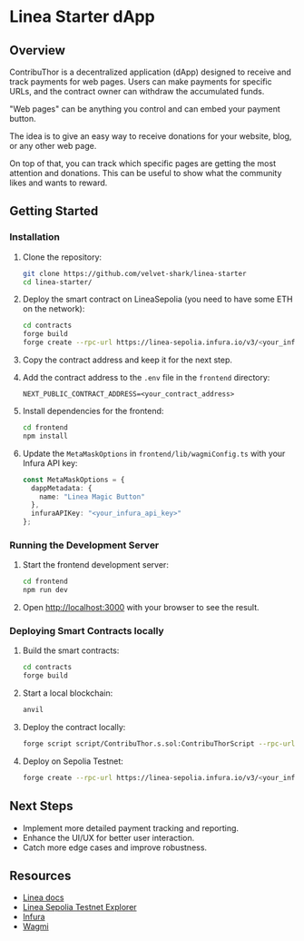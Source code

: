 # Linea Starter dApp

## Overview

ContribuThor is a decentralized application (dApp) designed to receive and track payments for web pages. Users can make payments for specific URLs, and the contract owner can withdraw the accumulated funds.

"Web pages" can be anything you control and can embed your payment button.

The idea is to give an easy way to receive donations for your website, blog, or any other web page.

On top of that, you can track which specific pages are getting the most attention and donations. This can be useful to show what the community likes and wants to reward.

## Getting Started

### Installation

1. Clone the repository:

   ```bash
   git clone https://github.com/velvet-shark/linea-starter
   cd linea-starter/
   ```

2. Deploy the smart contract on LineaSepolia (you need to have some ETH on the network):

   ```bash
   cd contracts
   forge build
   forge create --rpc-url https://linea-sepolia.infura.io/v3/<your_infura_api_key> --private-key <your_private_key> src/ContribuThor.sol:ContribuThor
   ```

3. Copy the contract address and keep it for the next step.

4. Add the contract address to the `.env` file in the `frontend` directory:

   ```plaintext
   NEXT_PUBLIC_CONTRACT_ADDRESS=<your_contract_address>
   ```

5. Install dependencies for the frontend:

   ```bash
   cd frontend
   npm install
   ```

6. Update the `MetaMaskOptions` in `frontend/lib/wagmiConfig.ts` with your Infura API key:
   ```typescript
   const MetaMaskOptions = {
     dappMetadata: {
       name: "Linea Magic Button"
     },
     infuraAPIKey: "<your_infura_api_key>"
   };
   ```

### Running the Development Server

1. Start the frontend development server:

   ```bash
   cd frontend
   npm run dev
   ```

2. Open [http://localhost:3000](http://localhost:3000) with your browser to see the result.

### Deploying Smart Contracts locally

1. Build the smart contracts:

   ```bash
   cd contracts
   forge build
   ```

2. Start a local blockchain:

   ```bash
   anvil
   ```

3. Deploy the contract locally:

   ```bash
   forge script script/ContribuThor.s.sol:ContribuThorScript --rpc-url http://localhost:8545 --private-key <your_private_key>
   ```

4. Deploy on Sepolia Testnet:
   ```bash
   forge create --rpc-url https://linea-sepolia.infura.io/v3/<your_infura_api_key> --private-key <your_private_key> src/ContribuThor.sol:ContribuThor
   ```

## Next Steps

- Implement more detailed payment tracking and reporting.
- Enhance the UI/UX for better user interaction.
- Catch more edge cases and improve robustness.

## Resources

- [Linea docs](https://docs.linea.build/)
- [Linea Sepolia Testnet Explorer](https://sepolia.lineascan.build/)
- [Infura](https://www.infura.io/)
- [Wagmi](https://wagmi.sh/)
